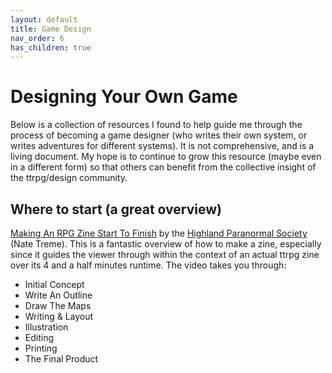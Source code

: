 ```yaml
---
layout: default
title: Game Design
nav_order: 6
has_children: true
---
```


# Designing Your Own Game
Below is a collection of resources I found to help guide me through the process of becoming a game designer (who writes their own system, or writes adventures for different systems). It is not comprehensive, and is a living document. My hope is to continue to grow this resource (maybe even in a different form) so that others can benefit from the collective insight of the ttrpg/design community.

## Where to start (a great overview)
[Making An RPG Zine Start To Finish](https://www.youtube.com/watch?v=v_VSdmLw6bk&ab_channel=NateTreme) by the [Highland Paranormal Society](https://natetreme.itch.io/) (Nate Treme). This is a fantastic overview of how to make a zine, especially since it guides the viewer through within the context of an actual ttrpg zine over its 4 and a half minutes runtime. The video takes you through: 
- Initial Concept
- Write An Outline
- Draw The Maps
- Writing & Layout
- Illustration
- Editing
- Printing
- The Final Product
